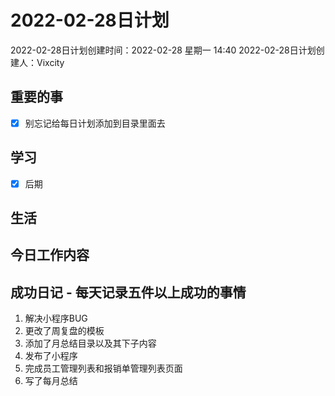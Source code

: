 # 2022-02-28日计划

2022-02-28日计划创建时间：2022-02-28 星期一  14:40
2022-02-28日计划创建人：Vixcity

## 重要的事
- [x] 别忘记给每日计划添加到目录里面去

## 学习
- [x] 后期

## 生活

## 今日工作内容

## 成功日记 - 每天记录五件以上成功的事情
1. 解决小程序BUG
2. 更改了周复盘的模板
3. 添加了月总结目录以及其下子内容
4. 发布了小程序
5.  完成员工管理列表和报销单管理列表页面
6. 写了每月总结